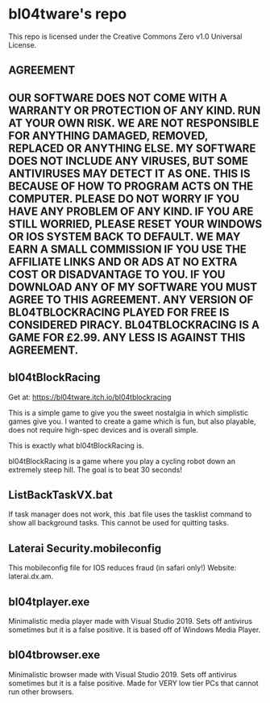 # bl04tware's repo

This repo is licensed under the Creative Commons Zero v1.0 Universal License.



## AGREEMENT

## OUR SOFTWARE DOES NOT COME WITH A WARRANTY OR PROTECTION OF ANY KIND. RUN AT YOUR OWN RISK. WE ARE NOT RESPONSIBLE FOR ANYTHING DAMAGED, REMOVED, REPLACED OR ANYTHING ELSE. MY SOFTWARE DOES NOT INCLUDE ANY VIRUSES, BUT SOME ANTIVIRUSES MAY DETECT IT AS ONE. THIS IS BECAUSE OF HOW TO PROGRAM ACTS ON THE COMPUTER. PLEASE DO NOT WORRY IF YOU HAVE ANY PROBLEM OF ANY KIND. IF YOU ARE STILL WORRIED, PLEASE RESET YOUR WINDOWS OR IOS SYSTEM BACK TO DEFAULT. WE MAY EARN A SMALL COMMISSION IF YOU USE THE AFFILIATE LINKS AND OR ADS AT NO EXTRA COST OR DISADVANTAGE TO YOU. IF YOU DOWNLOAD ANY OF MY SOFTWARE YOU MUST AGREE TO THIS AGREEMENT. ANY VERSION OF BL04TBLOCKRACING PLAYED FOR FREE IS CONSIDERED PIRACY. BL04TBLOCKRACING IS A GAME FOR £2.99. ANY LESS IS AGAINST THIS AGREEMENT. 

## bl04tBlockRacing 

Get at: https://bl04tware.itch.io/bl04tblockracing

This is a simple game to give you the sweet nostalgia in which simplistic games give you.
I wanted to create a game which is fun, but also playable, does not require high-spec devices and is overall simple. 

This is exactly what bl04tBlockRacing is. 

bl04tBlockRacing is a game where you play a cycling robot down an extremely steep hill. The goal is to beat 30 seconds!

## ListBackTaskVX.bat

If task manager does not work, this .bat file uses the tasklist command to show all background tasks. This cannot be used for quitting tasks.

## Laterai Security.mobileconfig

This mobileconfig file for IOS reduces fraud (in safari only!)
Website: laterai.dx.am.

## bl04tplayer.exe

Minimalistic media player made with Visual Studio 2019. Sets off antivirus sometimes but it is a false positive. It is based off of Windows Media Player.

## bl04tbrowser.exe

Minimalistic browser made with Visual Studio 2019. Sets off antivirus sometimes but it is a false positive. Made for VERY low tier PCs that cannot run other browsers.
